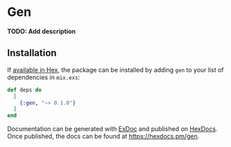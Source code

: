 # Gen

**TODO: Add description**

## Installation

If [available in Hex](https://hex.pm/docs/publish), the package can be installed
by adding `gen` to your list of dependencies in `mix.exs`:

```elixir
def deps do
  [
    {:gen, "~> 0.1.0"}
  ]
end
```

Documentation can be generated with [ExDoc](https://github.com/elixir-lang/ex_doc)
and published on [HexDocs](https://hexdocs.pm). Once published, the docs can
be found at <https://hexdocs.pm/gen>.


